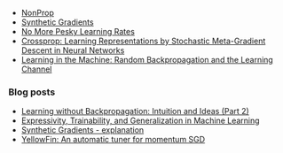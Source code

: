 * [NonProp](http://www-isl.stanford.edu/~widrow/papers/131.no_prop_neural_networks.pdf)
* [Synthetic Gradients](https://arxiv.org/pdf/1703.00522.pdf)
* [No More Pesky Learning Rates](https://arxiv.org/pdf/1206.1106.pdf)
* [Crossprop: Learning Representations by Stochastic
Meta-Gradient Descent in Neural Networks](https://arxiv.org/pdf/1612.02879.pdf)
* [Learning in the Machine: Random Backpropagation and the Learning Channel](https://arxiv.org/pdf/1612.02734.pdf)

### Blog posts
* [Learning without Backpropagation: Intuition and Ideas (Part 2)](http://www.breloff.com/no-backprop-part2/)
* [Expressivity, Trainability, and Generalization in Machine Learning](http://blog.evjang.com/2017/11/exp-train-gen.html?spref=tw)
* [Synthetic Gradients - explanation](https://iamtrask.github.io/2017/03/21/synthetic-gradients/)
* [YellowFin: An automatic tuner for momentum SGD](http://dawn.cs.stanford.edu/2017/07/05/yellowfin/)
